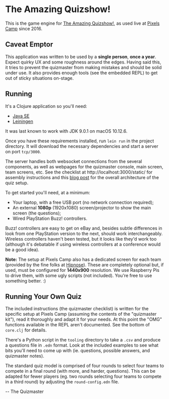 # The Amazing Quizshow!

This is the game engine for [The Amazing Quizshow!](https://quiz.pixels.camp/), as used live at [Pixels Camp](https://pixels.camp/) since 2016.

## Caveat Emptor

This application was written to be used by a **single person**, **once a year**. Expect quirky UX and some roughness around the edges. Having said this, it tries to prevent the quizmaster from making mistakes and should be solid under use. It also provides enough tools (see the embedded REPL) to get out of sticky situations on-stage.

## Running

It's a Clojure application so you'll need:

* [Java SE](http://www.oracle.com/technetwork/java/javase/downloads/)
* [Leiningen](https://leiningen.org/)

It was last known to work with JDK 9.0.1 on macOS 10.12.6.

Once you have these requirements installed, run `lein run` in the project directory. It will download the necessary dependencies and start a server on port `tcp/3000`.

The server handles both websocket connections from the several components, as well as webpages for the quizmaster console, main screen, team screens, etc. See the checklist at http://localhost:3000/static/ for assembly instructions and this [blog post](https://blog.pixels.camp/the-quizshow-stage-setup-def8ddf2dab2) for the overall architecture of the quiz setup.

To get started you'll need, at a minimum:

  * Your laptop, with a free USB port (no network connection required);
  * An external **1080p** (1920x1080) screen/projector to show the main screen (the questions);
  * Wired PlayStation Buzz! controllers.

Buzz! controllers are easy to get on eBay and, besides subtle differences in look from one PlayStation version to the next, should work interchangeably. Wireless controllers haven't been tested, but it looks like they'd work too (although it's debatable if using wireless controllers at a conference would be a good idea).

**Note:** The setup at Pixels Camp also has a dedicated screen for each team (provided by the fine folks at [Hipnose](http://hipnose.com/)). These are completely optional but, if used, must be configured for **1440x900** resolution. We use Raspberry Pis to drive them, with some ugly scripts (not included). You're free to use something better. :)

## Running Your Own Quiz

The included instructions (the quizmaster checklist) is written for the specific setup at Pixels Camp (assuming the contents of the "quizmaster kit"), read it thoroughly and adapt it for your needs. At this point the "OMG" functions available in the REPL aren't documented. See the bottom of `core.clj` for details.

There's a Python script in the `tooling` directory to take a `.csv` and produce a questions file in `.edn` format. Look at the included examples to see what bits you'll need to come up with (ie. questions, possible answers, and quizmaster notes).

The standard quiz model is comprised of four rounds to select four teams to compete in a final round (with more, and harder, questions). This can be adapted for fewer players (eg. two rounds selecting four teams to compete in a third round) by adjusting the `round-config.edn` file.

--
The Quizmaster
